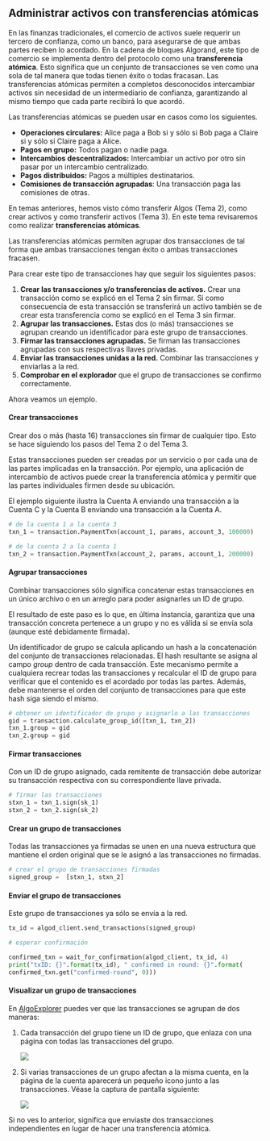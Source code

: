## Administrar activos con transferencias atómicas

En las finanzas tradicionales, el comercio de activos suele requerir un tercero de confianza, como un banco, para asegurarse de que ambas partes reciben lo acordado. En la cadena de bloques Algorand, este tipo de comercio se implementa dentro del protocolo como una **transferencia atómica**. Esto significa que un conjunto de transacciones se ven como una sola de tal manera que todas tienen éxito o todas fracasan. Las transferencias atómicas permiten a completos desconocidos intercambiar activos sin necesidad de un intermediario de confianza, garantizando al mismo tiempo que cada parte recibirá lo que acordó.

Las transferencias atómicas se pueden usar en casos como los siguientes.

- **Operaciones circulares:** Alice paga a Bob si y sólo si Bob paga a Claire si y sólo si Claire paga a Alice.
- **Pagos en grupo:**  Todos pagan o nadie paga.
- **Intercambios descentralizados:** Intercambiar un activo por otro sin pasar por un intercambio centralizado.
- **Pagos distribuidos:** Pagos a múltiples destinatarios.
- **Comisiones de transacción agrupadas**: Una transacción paga las comisiones de otras.

En temas anteriores, hemos visto cómo transferir Algos (Tema 2), como crear activos y como transferir activos (Tema 3). En este tema revisaremos como realizar **transferencias atómicas**.

Las transferencias atómicas permiten agrupar dos transacciones de tal forma que ambas transacciones tengan éxito o ambas transacciones fracasen.

Para crear este tipo de transacciones hay que seguir los siguientes pasos:

1. **Crear las transacciones y/o transferencias de activos.** Crear una transacción como se explicó en el Tema 2 sin firmar. Si como consecuencia de esta transacción se transferirá un activo también se de crear esta transferencia como se explicó en el Tema 3 sin firmar.
2. **Agrupar las transacciones.** Estas dos (o más) transacciones se agrupan creando un identificador para este grupo de transacciones.
3. **Firmar las transacciones agrupadas.** Se firman las transacciones agrupadas con sus respectivas llaves privadas.
4. **Enviar las transacciones unidas a la red.** Combinar las transacciones y enviarlas a la red.
5. **Comprobar en el explorador** que el grupo de transacciones se confirmo correctamente.

Ahora veamos un ejemplo.

#### Crear transacciones

Crear dos o más (hasta 16) transacciones sin firmar de cualquier tipo. Esto se hace siguiendo los pasos del Tema 2 o del Tema 3.

Estas transacciones pueden ser creadas por un servicio o por cada una de las partes implicadas en la transacción. Por ejemplo, una aplicación de intercambio de activos puede crear la transferencia atómica y permitir que las partes individuales firmen desde su ubicación.

El ejemplo siguiente ilustra la Cuenta A enviando una transacción a la Cuenta C y la Cuenta B enviando una transacción a la Cuenta A.

```python
# de la cuenta 1 a la cuenta 3
txn_1 = transaction.PaymentTxn(account_1, params, account_3, 100000)

# de la cuenta 2 a la cuenta 1
txn_2 = transaction.PaymentTxn(account_2, params, account_1, 200000)
```

#### Agrupar transacciones

Combinar transacciones sólo significa concatenar estas transacciones en un único archivo o en un arreglo para poder asignarles un ID de grupo. 

El resultado de este paso es lo que, en última instancia, garantiza que una transacción concreta pertenece a un grupo y no es válida si se envía sola (aunque esté debidamente firmada). 

Un identificador de grupo se calcula aplicando un hash a la concatenación del conjunto de transacciones relacionadas. El hash resultante se asigna al campo *group* dentro de cada transacción. Este mecanismo permite a cualquiera recrear todas las transacciones y recalcular el ID de grupo para verificar que el contenido es el acordado por todas las partes. Además, debe mantenerse el orden del conjunto de transacciones para que este hash siga siendo el mismo.

```python
# obtener un identificador de grupo y asignarlo a las transacciones
gid = transaction.calculate_group_id([txn_1, txn_2])
txn_1.group = gid
txn_2.group = gid
```

#### Firmar transacciones

Con un ID de grupo asignado, cada remitente de transacción debe autorizar su transacción respectiva con su correspondiente llave privada.

```python
# firmar las transacciones
stxn_1 = txn_1.sign(sk_1)    
stxn_2 = txn_2.sign(sk_2)
```

#### Crear un grupo de transacciones

Todas las transacciones ya firmadas se unen en una nueva estructura que mantiene el orden original que se le asignó a las transacciones no firmadas.

```python
# crear el grupo de transacciones firmadas
signed_group =  [stxn_1, stxn_2]
```

#### Enviar el grupo de transacciones

Este grupo de transacciones ya sólo se envía a la red.

```python
tx_id = algod_client.send_transactions(signed_group)

# esperar confirmación

confirmed_txn = wait_for_confirmation(algod_client, tx_id, 4)
print("txID: {}".format(tx_id), " confirmed in round: {}".format(
confirmed_txn.get("confirmed-round", 0)))   
```

#### Visualizar un grupo de transacciones

En [AlgoExplorer](https://testnet.algoexplorer.io) puedes ver que las transacciones se agrupan de dos maneras:

1. Cada transacción del grupo tiene un ID de grupo, que enlaza con una página con todas las transacciones del grupo. 

   ![](https://github.com/raldecop/AlgorandEsp/blob/main/Imagenes/GroupIDTxn.png)
   
2. Si varias transacciones de un grupo afectan a la misma cuenta, en la página de la cuenta aparecerá un pequeño icono junto a las transacciones. Véase la captura de pantalla siguiente:

   ![](https://github.com/raldecop/AlgorandEsp/blob/main/Imagenes/CuentaNueva.png)

Si no ves lo anterior, significa que enviaste dos transacciones independientes en lugar de hacer una transferencia atómica.
